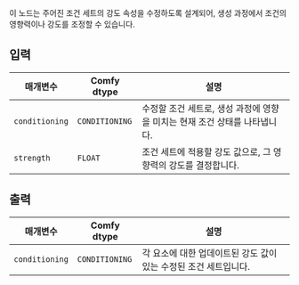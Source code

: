 이 노드는 주어진 조건 세트의 강도 속성을 수정하도록 설계되어, 생성 과정에서 조건의 영향력이나 강도를 조정할 수 있습니다.

## 입력

| 매개변수 | Comfy dtype | 설명 |
|-----------|-------------|-------------|
| `conditioning` | `CONDITIONING` | 수정할 조건 세트로, 생성 과정에 영향을 미치는 현재 조건 상태를 나타냅니다. |
| `strength` | `FLOAT` | 조건 세트에 적용할 강도 값으로, 그 영향력의 강도를 결정합니다. |

## 출력

| 매개변수 | Comfy dtype | 설명 |
|-----------|-------------|-------------|
| `conditioning` | `CONDITIONING` | 각 요소에 대한 업데이트된 강도 값이 있는 수정된 조건 세트입니다. |
